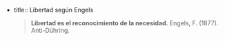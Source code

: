 - title:: Libertad según Engels
  > **Libertad es el reconocimiento de la necesidad.**
  Engels, F. (1877). Anti-Dühring.
